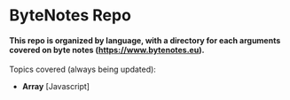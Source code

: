 # ByteNotes Repo

#### This repo is organized by language, with a directory for each arguments covered on byte notes (https://www.bytenotes.eu).


Topics covered (always being updated):
* **Array** [Javascript]
